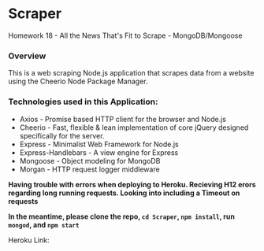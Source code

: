 # Scraper
Homework 18 - All the News That's Fit to Scrape - MongoDB/Mongoose

### Overview

This is a web scraping Node.js application that scrapes data from a website using the Cheerio Node Package Manager. 

### Technologies used in this Application:
* Axios - Promise based HTTP client for the browser and Node.js
* Cheerio - Fast, flexible & lean implementation of core jQuery designed specifically for the server.
* Express - Minimalist Web Framework for Node.js
* Express-Handlebars - A view engine for Express
* Mongoose - Object modeling for MongoDB
* Morgan - HTTP request logger middleware

**Having trouble with errors when deploying to Heroku. Recieving H12 erors regarding long running requests. Looking into including a Timeout on requests** 

**In the meantime, please clone the repo, `cd Scraper`, `npm install`, run `mongod`, and `npm start`**

Heroku Link: 
